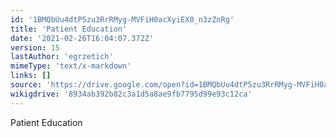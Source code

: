 ```yaml
---
id: '1BMQbUu4dtP5zu3RrRMyg-MVFiH0acXyiEX0_n3zZnRg'
title: 'Patient Education'
date: '2021-02-26T16:04:07.372Z'
version: 15
lastAuthor: 'egrzetich'
mimeType: 'text/x-markdown'
links: []
source: 'https://drive.google.com/open?id=1BMQbUu4dtP5zu3RrRMyg-MVFiH0acXyiEX0_n3zZnRg'
wikigdrive: '8934ab392b82c3a1d5a8ae9fb7795d99e93c12ca'
---
```

Patient Education
